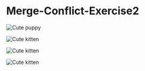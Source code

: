 # Merge-Conflict-Exercise2

![Cute puppy](https://place-puppy.com/600x400)

![Cute kitten](https://placekitten.com/600/400)

![Cute kitten](https://placekitten.com/500/600)

![Cute kitten](https://placekitten.com/300/450)